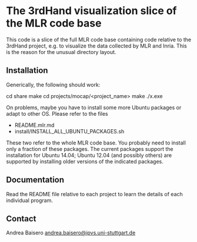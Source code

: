 # The 3rdHand visualization slice of the MLR code base

This code is a slice of the full MLR code base containing code relative to the
3rdHand project, e.g. to visualize the data collected by MLR and Inria.  This
is the reason for the unusual directory layout.

## Installation

Generically, the following should work:

cd share
make
cd projects/mocap/<project_name>
make
./x.exe

On problems, maybe you have to install some more Ubuntu
packages or adapt to other OS. Please refer to the files

* README.mlr.md
* install/INSTALL_ALL_UBUNTU_PACKAGES.sh

These two refer to the whole MLR code base. You probably need to install only a
fraction of these packages.  The current packages support the installation for
Ubuntu 14.04; Ubuntu 12.04 (and possibly others) are supported by installing
older versions of the indicated packages.

## Documentation

Read the README file relative to each project to learn the details of each
individual program.

## Contact

Andrea Baisero
andrea.baisero@ipvs.uni-stuttgart.de

